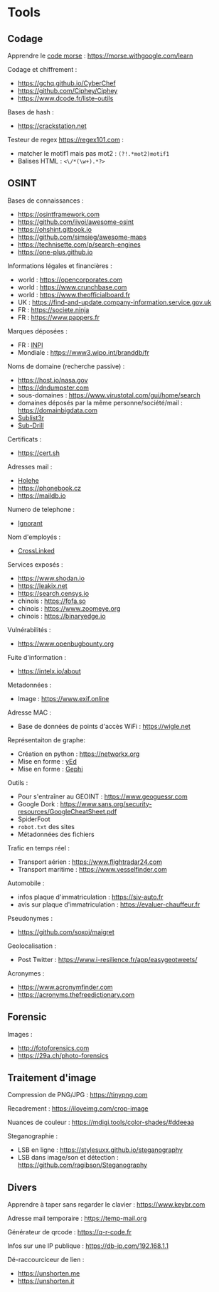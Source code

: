 # Tools

## Codage

Apprendre le [code morse](https://fr.wikipedia.org/wiki/Code_Morse_international) : https://morse.withgoogle.com/learn

Codage et chiffrement :
- https://gchq.github.io/CyberChef
- https://github.com/Ciphey/Ciphey
- https://www.dcode.fr/liste-outils

Bases de hash :
- https://crackstation.net

Testeur de regex https://regex101.com :
- matcher le motif1 mais pas mot2 : `(?!.*mot2)motif1`
- Balises HTML : `<\/*(\w+).*?>`

## OSINT

Bases de connaissances :
- https://osintframework.com
- https://github.com/jivoi/awesome-osint
- https://ohshint.gitbook.io
- https://github.com/simsieg/awesome-maps
- https://technisette.com/p/search-engines
- https://one-plus.github.io

Informations légales et financières :
- world : https://opencorporates.com
- world : https://www.crunchbase.com
- world : https://www.theofficialboard.fr
- UK : https://find-and-update.company-information.service.gov.uk
- FR : https://societe.ninja
- FR : https://www.pappers.fr

Marques déposées :
- FR : [INPI](https://data.inpi.fr/)
- Mondiale : https://www3.wipo.int/branddb/fr

Noms de domaine (recherche passive) :
- https://host.io/nasa.gov
- https://dndumpster.com
- sous-domaines : https://www.virustotal.com/gui/home/search
- domaines déposés par la même personne/société/mail : https://domainbigdata.com
- [Sublist3r](https://github.com/aboul3la/Sublist3r)
- [Sub-Drill](https://github.com/Fadavvi/Sub-Drill)

Certificats :
- https://cert.sh

Adresses mail :
- [Holehe](https://github.com/megadose/holehe)
- https://phonebook.cz
- https://maildb.io

Numero de telephone :
- [Ignorant](https://github.com/megadose/ignorant)

Nom d'employés :
- [CrossLinked](https://github.com/m8r0wn/crosslinked)

Services exposés :
- https://www.shodan.io
- https://leakix.net
- https://search.censys.io
- chinois : https://fofa.so
- chinois : https://www.zoomeye.org
- chinois : https://binaryedge.io

Vulnérabilités :
- https://www.openbugbounty.org

Fuite d'information :
- https://intelx.io/about

Metadonnées :
- Image : https://www.exif.online

Adresse MAC :
- Base de données de points d'accès WiFi : https://wigle.net

Représentaiton de graphe:
- Création en python : https://networkx.org
- Mise en forme : [yEd](https://www.yworks.com/downloads#yEd)
- Mise en forme : [Gephi](https://gephi.org/)

Outils :
- Pour s'entraîner au GEOINT : https://www.geoguessr.com
- Google Dork : https://www.sans.org/security-resources/GoogleCheatSheet.pdf
- SpiderFoot
- `robot.txt` des sites
- Métadonnées des fichiers

Trafic en temps réel :
- Transport aérien : https://www.flightradar24.com
- Transport maritime : https://www.vesselfinder.com

Automobile :
- infos plaque d'immatriculation : https://siv-auto.fr
- avis sur plaque d'immatriculation : https://evaluer-chauffeur.fr

Pseudonymes :
- https://github.com/soxoj/maigret

Geolocalisation :
- Post Twitter : https://www.i-resilience.fr/app/easygeotweets/

Acronymes :
- https://www.acronymfinder.com
- https://acronyms.thefreedictionary.com

## Forensic

Images :
- http://fotoforensics.com
- https://29a.ch/photo-forensics

## Traitement d'image

Compression de PNG/JPG : https://tinypng.com

Recadrement : https://iloveimg.com/crop-image

Nuances de couleur : https://mdigi.tools/color-shades/#ddeeaa

Steganographie :
- LSB en ligne : https://stylesuxx.github.io/steganography
- LSB dans image/son et détection : https://github.com/ragibson/Steganography

## Divers

Apprendre à taper sans regarder le clavier : https://www.keybr.com

Adresse mail temporaire : https://temp-mail.org

Générateur de qrcode : https://q-r-code.fr

Infos sur une IP publique : https://db-ip.com/192.168.1.1

Dé-raccourciceur de lien :
- https://unshorten.me
- https://unshorten.it
